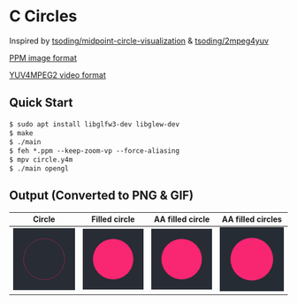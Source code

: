 
# C Circles

Inspired by [tsoding/midpoint-circle-visualization](https://github.com/tsoding/midpoint-circle-visualization) & [tsoding/2mpeg4yuv](https://github.com/tsoding/2mpeg4yuv)

[PPM image format](https://en.wikipedia.org/wiki/Netpbm)

[YUV4MPEG2 video format](https://wiki.multimedia.cx/index.php?title=YUV4MPEG2)

## Quick Start

```console
$ sudo apt install libglfw3-dev libglew-dev
$ make
$ ./main
$ feh *.ppm --keep-zoom-vp --force-aliasing
$ mpv circle.y4m
$ ./main opengl
```
## Output (Converted to PNG & GIF)

Circle | Filled circle | AA filled circle | AA filled circles
:-:|:-:|:-:|:-:
![Circle](img/circle.png) | ![Filled circle](img/filled_circle.png) | ![AA filled circle](img/anti_aliased_filled_circle.png) | ![circle](img/circle.gif)
